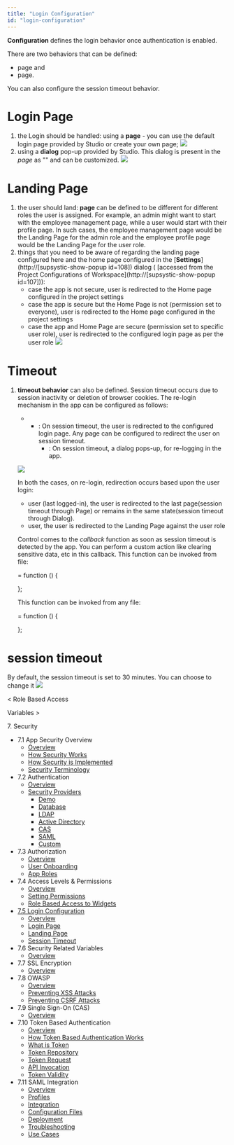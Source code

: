 ```yaml
---
title: "Login Configuration"
id: "login-configuration"
---
```


**Configuration** defines the login behavior once authentication is enabled.

There are two behaviors that can be defined:

- page and
- page.

You can also configure the session timeout behavior.

# Login Page

1. the Login should be handled: using a **page** - you can use the default login page provided by Studio or create your own page; [![](../assets/security_loginpage_1.png)](../assets/security_loginpage_1.png)
2. using a **dialog** pop-up provided by Studio. This dialog is present in the _page_ as "" and can be customized. [![](../assets/security_logindialog.png)](../assets/security_logindialog.png)

# Landing Page

1. the user should land: **page** can be defined to be different for different roles the user is assigned. For example, an admin might want to start with the employee management page, while a user would start with their profile page. In such cases, the employee management page would be the Landing Page for the admin role and the employee profile page would be the Landing Page for the user role.
2. things that you need to be aware of regarding the landing page configured here and the home page configured in the [**Settings**](http://[supsystic-show-popup id=108]) dialog ( [accessed from the Project Configurations of Workspace](http://[supsystic-show-popup id=107])):
    - case the app is not secure, user is redirected to the Home page configured in the project settings
    - case the app is secure but the Home Page is not (permission set to everyone), user is redirected to the Home page configured in the project settings
    - case the app and Home Page are secure (permission set to specific user role), user is redirected to the configured login page as per the user role [![](../assets/security_landingpage.png)](../assets/security_landingpage.png)

# Timeout

1. **timeout behavior** can also be defined. Session timeout occurs due to session inactivity or deletion of browser cookies. The re-login mechanism in the app can be configured as follows:
    
    - - : On session timeout, the user is redirected to the configured login page. Any page can be configured to redirect the user on session timeout.
        - : On session timeout, a dialog pops-up, for re-logging in the app.
    
    [![](../assets/security_reloginpage.png)](../assets/security_reloginpage.png)
    
    In both the cases, on re-login, redirection occurs based upon the user login:
    
    - user (last logged-in), the user is redirected to the last page(session timeout through Page) or remains in the same state(session timeout through Dialog).
    - user, the user is redirected to the Landing Page against the user role
    
    Control comes to the _callback_ function as soon as session timeout is detected by the app. You can perform a custom action like clearing sensitive data, etc in this callback. This function can be invoked from file:
    
     = function () {
    
    };
    
    This function can be invoked from any file:
    
     = function () {
    
    };
    

# session timeout

By default, the session timeout is set to 30 minutes. You can choose to change it [![](../assets/security_timeout.png)](../assets/security_timeout.png)

< Role Based Access

Variables >

7\. Security

- 7.1 App Security Overview
    - [Overview](/learn/app-security/app-security/#)
    - [How Security Works](/learn/app-security/app-security/#working)
    - [How Security is Implemented](/learn/app-security/app-security/#implementation)
    - [Security Terminology](/learn/app-security/app-security/#terminology)
- 7.2 Authentication
    - [Overview](/learn/app-security/authentication/)
    - [Security Providers](/learn/app-security/authentication/#security-providers)
        - [Demo](/learn/app-security/authentication/#demo)
        - [Database](/learn/app-security/authentication/#database)
        - [LDAP](/learn/app-security/authentication/#ldap)
        - [Active Directory](/learn/app-security/authentication/#ad)
        - [CAS](/learn/app-security/authentication/#cas)
        - [SAML](/learn/app-security/authentication/#saml)
        - [Custom](/learn/app-security/authentication/#custom)
- 7.3 Authorization
    - [Overview](/learn/app-security/authorization/)
    - [User Onboarding](/learn/app-security/authorization/#user-onboarding)
    - [App Roles](/learn/app-security/authorization/#app-roles)
- 7.4 Access Levels & Permissions
    - [Overview](/learn/app-security/access-levels-permissions/)
    - [Setting Permissions](/learn/app-security/access-levels-permissions/#setting-permissions)
    - [Role Based Access to Widgets](/learn/app-security/access-levels-permissions/#role-based-access)
- [7.5 Login Configuration](#)
    - [Overview](#)
    - [Login Page](#login-page)
    - [Landing Page](#landing-page)
    - [Session Timeout](#session-timeout)
- 7.6 Security Related Variables
    - [Overview](/learn/app-security/security-variables)
- 7.7 SSL Encryption
    - [Overview](/learn/app-security/ssl-encryption/)
- 7.8 OWASP
    - [Overview](/learn/app-security/owasp/)
    - [Preventing XSS Attacks](/learn/app-security/owasp/#xss)
    - [Preventing CSRF Attacks](/learn/app-security/owasp/#csrf)
- 7.9 Single Sign-On (CAS)
    - [Overview](/learn/app-security/central-authentication-system/)
- 7.10 Token Based Authentication
    - [Overview](/learn/app-security/token-based-authentication/)
    - [How Token Based Authentication Works](/learn/app-security/token-based-authentication/#working)
    - [What is Token](/learn/app-security/token-based-authentication/#token)
    - [Token Repository](/learn/app-security/token-based-authentication/#token-repository)
    - [Token Request](/learn/app-security/token-based-authentication/#token-request)
    - [API Invocation](/learn/app-security/token-based-authentication/#api-invocation)
    - [Token Validity](/learn/app-security/token-based-authentication/#token-validity)
- 7.11 SAML Integration
    - [Overview](/learn/app-development/app-security/saml-integration/)
    - [Profiles](/learn/app-development/app-security/saml-integration/#profiles)
    - [Integration](/learn/app-development/app-security/saml-integration/#integration)
    - [Configuration Files](/learn/app-development/app-security/saml-integration/#files)
    - [Deployment](/learn/app-development/app-security/saml-integration/#deployment)
    - [Troubleshooting](/learn/app-development/app-security/saml-integration/#troubleshooting)
    - [Use Cases](/learn/app-development/app-security/saml-integration/#use-cases)
